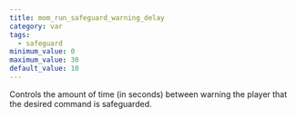 ```yaml
---
title: mom_run_safeguard_warning_delay
category: var
tags:
  - safeguard
minimum_value: 0
maximum_value: 30
default_value: 10
---
```


Controls the amount of time (in seconds) between warning the player that the desired command is safeguarded.
